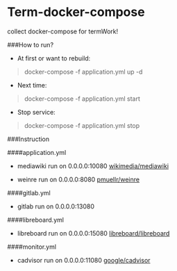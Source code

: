 # Term-docker-compose
collect docker-compose for termWork!

###How to run?

- At first or want to rebuild:

> docker-compose -f application.yml up -d

- Next time:

> docker-compose -f application.yml start

- Stop service:

> docker-compose -f application.yml stop


###Instruction

####application.yml

- mediawiki run on 0.0.0.0:10080 [wikimedia/mediawiki](https://github.com/wikimedia/mediawiki)

- weinre run on 0.0.0.0:8080
[pmuellr/weinre](https://github.com/pmuellr/weinre)

####gitlab.yml
- gitlab run on 0.0.0.0:13080


####libreboard.yml
- libreboard run on 0.0.0.0:15080
[libreboard/libreboard](https://github.com/libreboard/libreboard)

####monitor.yml
- cadvisor run on 0.0.0.0:11080
[google/cadvisor](https://github.com/google/cadvisor)




